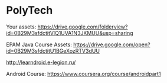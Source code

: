 # PolyTech

Your assets: https://drive.google.com/folderview?id=0B29M3sfdctitVlQ1UVA1N3JKMUU&usp=sharing

EPAM Java Course Assets: https://drive.google.com/open?id=0B29M3sfdctitU1BGeXozRTV3dUU

http://learndroid.e-legion.ru/

Android Course: https://www.coursera.org/course/androidpart1
